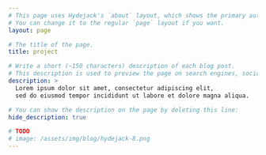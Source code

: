 ```yaml
---
# This page uses Hydejack's `about` layout, which shows the primary author's picture and about text at the top.
# You can change it to the regular `page` layout if you want.
layout: page

# The title of the page.
title: project

# Write a short (~150 characters) description of each blog post.
# This description is used to preview the page on search engines, social media, etc.
description: >
  Lorem ipsum dolor sit amet, consectetur adipiscing elit,
  sed do eiusmod tempor incididunt ut labore et dolore magna aliqua.

# You can show the description on the page by deleting this line:
hide_description: true

# TODO
# image: /assets/img/blog/hydejack-8.png
---
```



